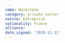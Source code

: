 ```yaml
---
name: Wavestone
category: private_sector
nature: Entreprise
nationality: France
alliance: 
date_signed: '2018-11-12'
---
```

    